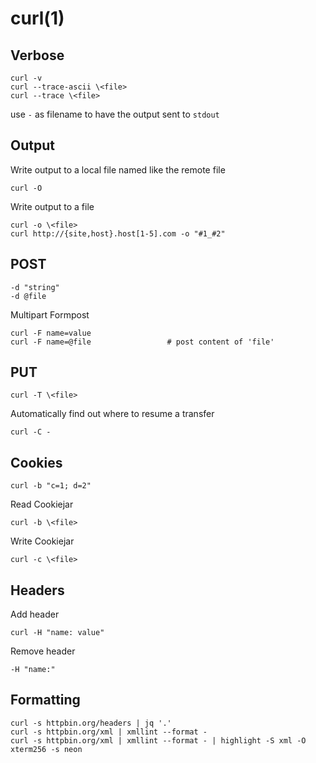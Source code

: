 
# curl(1)

## Verbose

    curl -v
    curl --trace-ascii \<file>
    curl --trace \<file>

  use `-` as filename to have the output sent to `stdout`

## Output

  Write output to a local file named like the remote file

    curl -O

  Write output to a file

    curl -o \<file>
    curl http://{site,host}.host[1-5].com -o "#1_#2"

## POST

    -d "string"
    -d @file

  Multipart Formpost

    curl -F name=value
    curl -F name=@file                 # post content of 'file'

## PUT

    curl -T \<file>

  Automatically find out where to resume a transfer

    curl -C -

## Cookies

    curl -b "c=1; d=2"

  Read Cookiejar

    curl -b \<file>

  Write Cookiejar

    curl -c \<file>

## Headers

  Add header

    curl -H "name: value"

  Remove header

    -H "name:"

## Formatting

    curl -s httpbin.org/headers | jq '.'
    curl -s httpbin.org/xml | xmllint --format -
    curl -s httpbin.org/xml | xmllint --format - | highlight -S xml -O xterm256 -s neon

